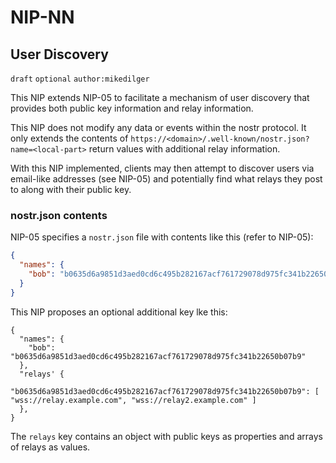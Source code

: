 
NIP-NN
======

User Discovery
--------------

`draft` `optional` `author:mikedilger`

This NIP extends NIP-05 to facilitate a mechanism of user discovery that provides both public key information and relay information.

This NIP does not modify any data or events within the nostr protocol. It only extends the contents of `https://<domain>/.well-known/nostr.json?name=<local-part>` return values with additional relay information.

With this NIP implemented, clients may then attempt to discover users via email-like addresses (see NIP-05) and potentially find what relays they post to along with their public key.

### nostr.json contents

NIP-05 specifies a `nostr.json` file with contents like this (refer to NIP-05):

```json
{
  "names": {
    "bob": "b0635d6a9851d3aed0cd6c495b282167acf761729078d975fc341b22650b07b9"
  }
}
```

This NIP proposes an optional additional key lke this:

````
{
  "names": {
    "bob": "b0635d6a9851d3aed0cd6c495b282167acf761729078d975fc341b22650b07b9"
  },
  "relays' {
    "b0635d6a9851d3aed0cd6c495b282167acf761729078d975fc341b22650b07b9": [ "wss://relay.example.com", "wss://relay2.example.com" ]
  },
}
````

The `relays` key contains an object with public keys as properties and arrays of relays as values.
